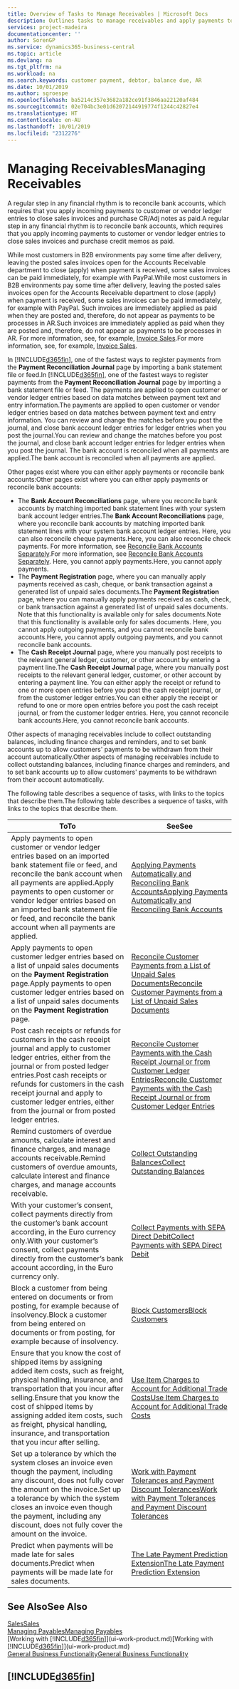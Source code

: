 ```yaml
---
title: Overview of Tasks to Manage Receivables | Microsoft Docs
description: Outlines tasks to manage receivables and apply payments to customer or vendor ledger entries.
services: project-madeira
documentationcenter: ''
author: SorenGP
ms.service: dynamics365-business-central
ms.topic: article
ms.devlang: na
ms.tgt_pltfrm: na
ms.workload: na
ms.search.keywords: customer payment, debtor, balance due, AR
ms.date: 10/01/2019
ms.author: sgroespe
ms.openlocfilehash: ba5214c357e3682a182ce91f3846aa22120af484
ms.sourcegitcommit: 02e704bc3e01d62072144919774f1244c42827e4
ms.translationtype: HT
ms.contentlocale: en-AU
ms.lasthandoff: 10/01/2019
ms.locfileid: "2312276"
---
```

# <a name="managing-receivables"></a><span data-ttu-id="2e78b-103">Managing Receivables</span><span class="sxs-lookup"><span data-stu-id="2e78b-103">Managing Receivables</span></span>
<span data-ttu-id="2e78b-104">A regular step in any financial rhythm is to reconcile bank accounts, which requires that you apply incoming payments to customer or vendor ledger entries to close sales invoices and purchase CR/Adj notes as paid.</span><span class="sxs-lookup"><span data-stu-id="2e78b-104">A regular step in any financial rhythm is to reconcile bank accounts, which requires that you apply incoming payments to customer or vendor ledger entries to close sales invoices and purchase credit memos as paid.</span></span>

<span data-ttu-id="2e78b-105">While most customers in B2B environments pay some time after delivery, leaving the posted sales invoices open for the Accounts Receivable department to close (apply) when payment is received, some sales invoices can be paid immediately, for example with PayPal.</span><span class="sxs-lookup"><span data-stu-id="2e78b-105">While most customers in B2B environments pay some time after delivery, leaving the posted sales invoices open for the Accounts Receivable department to close (apply) when payment is received, some sales invoices can be paid immediately, for example with PayPal.</span></span> <span data-ttu-id="2e78b-106">Such invoices are immediately applied as paid when they are posted and, therefore, do not appear as payments to be processes in AR.</span><span class="sxs-lookup"><span data-stu-id="2e78b-106">Such invoices are immediately applied as paid when they are posted and, therefore, do not appear as payments to be processes in AR.</span></span> <span data-ttu-id="2e78b-107">For more information, see, for example, [Invoice Sales](sales-how-invoice-sales.md).</span><span class="sxs-lookup"><span data-stu-id="2e78b-107">For more information, see, for example, [Invoice Sales](sales-how-invoice-sales.md).</span></span>  

<span data-ttu-id="2e78b-108">In [!INCLUDE[d365fin](includes/d365fin_md.md)], one of the fastest ways to register payments from the **Payment Reconciliation Journal** page by importing a bank statement file or feed.</span><span class="sxs-lookup"><span data-stu-id="2e78b-108">In [!INCLUDE[d365fin](includes/d365fin_md.md)], one of the fastest ways to register payments from the **Payment Reconciliation Journal** page by importing a bank statement file or feed.</span></span> <span data-ttu-id="2e78b-109">The payments are applied to open customer or vendor ledger entries based on data matches between payment text and entry information.</span><span class="sxs-lookup"><span data-stu-id="2e78b-109">The payments are applied to open customer or vendor ledger entries based on data matches between payment text and entry information.</span></span> <span data-ttu-id="2e78b-110">You can review and change the matches before you post the journal, and close bank account ledger entries for ledger entries when you post the journal.</span><span class="sxs-lookup"><span data-stu-id="2e78b-110">You can review and change the matches before you post the journal, and close bank account ledger entries for ledger entries when you post the journal.</span></span> <span data-ttu-id="2e78b-111">The bank account is reconciled when all payments are applied.</span><span class="sxs-lookup"><span data-stu-id="2e78b-111">The bank account is reconciled when all payments are applied.</span></span>

<span data-ttu-id="2e78b-112">Other pages exist where you can either apply payments or reconcile bank accounts:</span><span class="sxs-lookup"><span data-stu-id="2e78b-112">Other pages exist where you can either apply payments or reconcile bank accounts:</span></span>

* <span data-ttu-id="2e78b-113">The **Bank Account Reconciliations** page, where you reconcile bank accounts by matching imported bank statement lines with your system bank account ledger entries.</span><span class="sxs-lookup"><span data-stu-id="2e78b-113">The **Bank Account Reconciliations** page, where you reconcile bank accounts by matching imported bank statement lines with your system bank account ledger entries.</span></span> <span data-ttu-id="2e78b-114">Here, you can also reconcile cheque payments.</span><span class="sxs-lookup"><span data-stu-id="2e78b-114">Here, you can also reconcile check payments.</span></span> <span data-ttu-id="2e78b-115">For more information, see [Reconcile Bank Accounts Separately](bank-how-reconcile-bank-accounts-separately.md).</span><span class="sxs-lookup"><span data-stu-id="2e78b-115">For more information, see [Reconcile Bank Accounts Separately](bank-how-reconcile-bank-accounts-separately.md).</span></span> <span data-ttu-id="2e78b-116">Here, you cannot apply payments.</span><span class="sxs-lookup"><span data-stu-id="2e78b-116">Here, you cannot apply payments.</span></span>
* <span data-ttu-id="2e78b-117">The **Payment Registration** page, where you can manually apply payments received as cash, cheque, or bank transaction against a generated list of unpaid sales documents.</span><span class="sxs-lookup"><span data-stu-id="2e78b-117">The **Payment Registration** page, where you can manually apply payments received as cash, check, or bank transaction against a generated list of unpaid sales documents.</span></span> <span data-ttu-id="2e78b-118">Note that this functionality is available only for sales documents.</span><span class="sxs-lookup"><span data-stu-id="2e78b-118">Note that this functionality is available only for sales documents.</span></span> <span data-ttu-id="2e78b-119">Here, you cannot apply outgoing payments, and you cannot reconcile bank accounts.</span><span class="sxs-lookup"><span data-stu-id="2e78b-119">Here, you cannot apply outgoing payments, and you cannot reconcile bank accounts.</span></span>
* <span data-ttu-id="2e78b-120">The **Cash Receipt Journal** page, where you manually post receipts to the relevant general ledger, customer, or other account by entering a payment line.</span><span class="sxs-lookup"><span data-stu-id="2e78b-120">The **Cash Receipt Journal** page, where you manually post receipts to the relevant general ledger, customer, or other account by entering a payment line.</span></span> <span data-ttu-id="2e78b-121">You can either apply the receipt or refund to one or more open entries before you post the cash receipt journal, or from the customer ledger entries.</span><span class="sxs-lookup"><span data-stu-id="2e78b-121">You can either apply the receipt or refund to one or more open entries before you post the cash receipt journal, or from the customer ledger entries.</span></span> <span data-ttu-id="2e78b-122">Here, you cannot reconcile bank accounts.</span><span class="sxs-lookup"><span data-stu-id="2e78b-122">Here, you cannot reconcile bank accounts.</span></span>  

<span data-ttu-id="2e78b-123">Other aspects of managing receivables include to collect outstanding balances, including finance charges and reminders, and to set bank accounts up to allow customers' payments to be withdrawn from their account automatically.</span><span class="sxs-lookup"><span data-stu-id="2e78b-123">Other aspects of managing receivables include to collect outstanding balances, including finance charges and reminders, and to set bank accounts up to allow customers' payments to be withdrawn from their account automatically.</span></span>

<span data-ttu-id="2e78b-124">The following table describes a sequence of tasks, with links to the topics that describe them.</span><span class="sxs-lookup"><span data-stu-id="2e78b-124">The following table describes a sequence of tasks, with links to the topics that describe them.</span></span>  

| <span data-ttu-id="2e78b-125">To</span><span class="sxs-lookup"><span data-stu-id="2e78b-125">To</span></span> | <span data-ttu-id="2e78b-126">See</span><span class="sxs-lookup"><span data-stu-id="2e78b-126">See</span></span> |
| --- | --- |
| <span data-ttu-id="2e78b-127">Apply payments to open customer or vendor ledger entries based on an imported bank statement file or feed, and reconcile the bank account when all payments are applied.</span><span class="sxs-lookup"><span data-stu-id="2e78b-127">Apply payments to open customer or vendor ledger entries based on an imported bank statement file or feed, and reconcile the bank account when all payments are applied.</span></span> |[<span data-ttu-id="2e78b-128">Applying Payments Automatically and Reconciling Bank Accounts</span><span class="sxs-lookup"><span data-stu-id="2e78b-128">Applying Payments Automatically and Reconciling Bank Accounts</span></span>](receivables-apply-payments-auto-reconcile-bank-accounts.md) |
| <span data-ttu-id="2e78b-129">Apply payments to open customer ledger entries based on a list of unpaid sales documents on the **Payment Registration** page.</span><span class="sxs-lookup"><span data-stu-id="2e78b-129">Apply payments to open customer ledger entries based on a list of unpaid sales documents on the **Payment Registration** page.</span></span> |[<span data-ttu-id="2e78b-130">Reconcile Customer Payments from a List of Unpaid Sales Documents</span><span class="sxs-lookup"><span data-stu-id="2e78b-130">Reconcile Customer Payments from a List of Unpaid Sales Documents</span></span>](receivables-how-reconcile-customer-payments-list-unpaid-sales-documents.md) |
| <span data-ttu-id="2e78b-131">Post cash receipts or refunds for customers in the cash receipt journal and apply to customer ledger entries, either from the journal or from posted ledger entries.</span><span class="sxs-lookup"><span data-stu-id="2e78b-131">Post cash receipts or refunds for customers in the cash receipt journal and apply to customer ledger entries, either from the journal or from posted ledger entries.</span></span> |[<span data-ttu-id="2e78b-132">Reconcile Customer Payments with the Cash Receipt Journal or from Customer Ledger Entries</span><span class="sxs-lookup"><span data-stu-id="2e78b-132">Reconcile Customer Payments with the Cash Receipt Journal or from Customer Ledger Entries</span></span>](receivables-how-apply-sales-transactions-manually.md) |
| <span data-ttu-id="2e78b-133">Remind customers of overdue amounts, calculate interest and finance charges, and manage accounts receivable.</span><span class="sxs-lookup"><span data-stu-id="2e78b-133">Remind customers of overdue amounts, calculate interest and finance charges, and manage accounts receivable.</span></span> |[<span data-ttu-id="2e78b-134">Collect Outstanding Balances</span><span class="sxs-lookup"><span data-stu-id="2e78b-134">Collect Outstanding Balances</span></span>](receivables-collect-outstanding-balances.md) |
|<span data-ttu-id="2e78b-135">With your customer’s consent, collect payments directly from the customer’s bank account according, in the Euro currency only.</span><span class="sxs-lookup"><span data-stu-id="2e78b-135">With your customer’s consent, collect payments directly from the customer’s bank account according, in the Euro currency only.</span></span>|[<span data-ttu-id="2e78b-136">Collect Payments with SEPA Direct Debit</span><span class="sxs-lookup"><span data-stu-id="2e78b-136">Collect Payments with SEPA Direct Debit</span></span>](finance-collect-payments-with-sepa-direct-debit.md)|
|<span data-ttu-id="2e78b-137">Block a customer from being entered on documents or from posting, for example because of insolvency.</span><span class="sxs-lookup"><span data-stu-id="2e78b-137">Block a customer from being entered on documents or from posting, for example because of insolvency.</span></span>|[<span data-ttu-id="2e78b-138">Block Customers</span><span class="sxs-lookup"><span data-stu-id="2e78b-138">Block Customers</span></span>](receivables-how-block-customers.md)|
|<span data-ttu-id="2e78b-139">Ensure that you know the cost of shipped items by assigning added item costs, such as freight, physical handling, insurance, and transportation that you incur after selling.</span><span class="sxs-lookup"><span data-stu-id="2e78b-139">Ensure that you know the cost of shipped items by assigning added item costs, such as freight, physical handling, insurance, and transportation that you incur after selling.</span></span>|[<span data-ttu-id="2e78b-140">Use Item Charges to Account for Additional Trade Costs</span><span class="sxs-lookup"><span data-stu-id="2e78b-140">Use Item Charges to Account for Additional Trade Costs</span></span>](payables-how-assign-item-charges.md)|
|<span data-ttu-id="2e78b-141">Set up a tolerance by which the system closes an invoice even though the payment, including any discount, does not fully cover the amount on the invoice.</span><span class="sxs-lookup"><span data-stu-id="2e78b-141">Set up a tolerance by which the system closes an invoice even though the payment, including any discount, does not fully cover the amount on the invoice.</span></span>|[<span data-ttu-id="2e78b-142">Work with Payment Tolerances and Payment Discount Tolerances</span><span class="sxs-lookup"><span data-stu-id="2e78b-142">Work with Payment Tolerances and Payment Discount Tolerances</span></span>](finance-payment-tolerance-and-payment-discount-tolerance.md)|
| <span data-ttu-id="2e78b-143">Predict when payments will be made late for sales documents.</span><span class="sxs-lookup"><span data-stu-id="2e78b-143">Predict when payments will be made late for sales documents.</span></span> | [<span data-ttu-id="2e78b-144">The Late Payment Prediction Extension</span><span class="sxs-lookup"><span data-stu-id="2e78b-144">The Late Payment Prediction Extension</span></span>](ui-extensions-late-payment-prediction.md) |
## <a name="see-also"></a><span data-ttu-id="2e78b-145">See Also</span><span class="sxs-lookup"><span data-stu-id="2e78b-145">See Also</span></span>
[<span data-ttu-id="2e78b-146">Sales</span><span class="sxs-lookup"><span data-stu-id="2e78b-146">Sales</span></span>](sales-manage-sales.md)  
[<span data-ttu-id="2e78b-147">Managing Payables</span><span class="sxs-lookup"><span data-stu-id="2e78b-147">Managing Payables</span></span>](payables-manage-payables.md)  
<span data-ttu-id="2e78b-148">[Working with [!INCLUDE[d365fin](includes/d365fin_md.md)]](ui-work-product.md)</span><span class="sxs-lookup"><span data-stu-id="2e78b-148">[Working with [!INCLUDE[d365fin](includes/d365fin_md.md)]](ui-work-product.md)</span></span>  
[<span data-ttu-id="2e78b-149">General Business Functionality</span><span class="sxs-lookup"><span data-stu-id="2e78b-149">General Business Functionality</span></span>](ui-across-business-areas.md)

## [!INCLUDE[d365fin](includes/free_trial_md.md)]  

